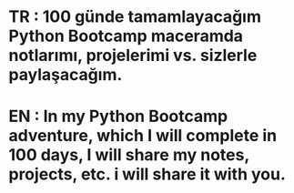 # TR : 100 günde tamamlayacağım Python Bootcamp maceramda notlarımı, projelerimi vs. sizlerle paylaşacağım.
# EN : In my Python Bootcamp adventure, which I will complete in 100 days, I will share my notes, projects, etc. i will share it with you.
